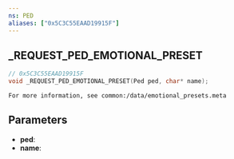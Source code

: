 ```yaml
---
ns: PED
aliases: ["0x5C3C55EAAD19915F"]
---
```

## _REQUEST_PED_EMOTIONAL_PRESET

```c
// 0x5C3C55EAAD19915F
void _REQUEST_PED_EMOTIONAL_PRESET(Ped ped, char* name);
```

```
For more information, see common:/data/emotional_presets.meta
```

## Parameters
* **ped**:
* **name**:
